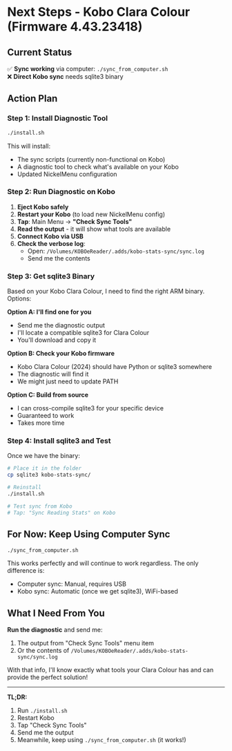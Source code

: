 # Next Steps - Kobo Clara Colour (Firmware 4.43.23418)

## Current Status

✅ **Sync working** via computer: `./sync_from_computer.sh`  
❌ **Direct Kobo sync** needs sqlite3 binary

## Action Plan

### Step 1: Install Diagnostic Tool

```bash
./install.sh
```

This will install:
- The sync scripts (currently non-functional on Kobo)
- A diagnostic tool to check what's available on your Kobo
- Updated NickelMenu configuration

### Step 2: Run Diagnostic on Kobo

1. **Eject Kobo safely**
2. **Restart your Kobo** (to load new NickelMenu config)
3. **Tap**: Main Menu → **"Check Sync Tools"**
4. **Read the output** - it will show what tools are available
5. **Connect Kobo via USB**
6. **Check the verbose log**:
   - Open: `/Volumes/KOBOeReader/.adds/kobo-stats-sync/sync.log`
   - Send me the contents

### Step 3: Get sqlite3 Binary

Based on your Kobo Clara Colour, I need to find the right ARM binary. Options:

**Option A: I'll find one for you**
- Send me the diagnostic output
- I'll locate a compatible sqlite3 for Clara Colour
- You'll download and copy it

**Option B: Check your Kobo firmware**
- Kobo Clara Colour (2024) should have Python or sqlite3 somewhere
- The diagnostic will find it
- We might just need to update PATH

**Option C: Build from source**
- I can cross-compile sqlite3 for your specific device
- Guaranteed to work
- Takes more time

### Step 4: Install sqlite3 and Test

Once we have the binary:
```bash
# Place it in the folder
cp sqlite3 kobo-stats-sync/

# Reinstall
./install.sh

# Test sync from Kobo
# Tap: "Sync Reading Stats" on Kobo
```

## For Now: Keep Using Computer Sync

```bash
./sync_from_computer.sh
```

This works perfectly and will continue to work regardless. The only difference is:
- Computer sync: Manual, requires USB
- Kobo sync: Automatic (once we get sqlite3), WiFi-based

## What I Need From You

**Run the diagnostic** and send me:
1. The output from "Check Sync Tools" menu item
2. Or the contents of `/Volumes/KOBOeReader/.adds/kobo-stats-sync/sync.log`

With that info, I'll know exactly what tools your Clara Colour has and can provide the perfect solution!

---

**TL;DR:**
1. Run `./install.sh`
2. Restart Kobo
3. Tap "Check Sync Tools"
4. Send me the output
5. Meanwhile, keep using `./sync_from_computer.sh` (it works!)

